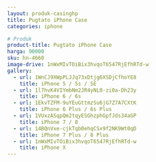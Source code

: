 ```yaml
---
layout: produk-casinghp
title: Pugtato iPhone Case
categories: iphone

# Produk
product-title: Pugtato iPhone Case
harga: 90000
sku: hn-4660
image-drive: 1nWxMIvTOiBix3hvqoT6547RjEfhRTd-w
gallery:
  - url: 1WnCJ9XWpPLJJq73xDtjg6XSDjCfhoYE8
    title: iPhone 5 / 5s / SE
  - url: 1l7hvK4VIYmbNm2JR4yNL0-zi0a-Dh23y
    title: iPhone 6 / 6s
  - url: 1EkvTZFM-9uYEuGttmzSu6jG7Z7A7CXtK
    title: iPhone 6 Plus / 6s Plus
  - url: 1VUxzASqpQm2tqyESGhzphGpfJds34aGP
    title: iPhone 7 / 8
  - url: 14BQnVxe-cjkTqb0ehqCSx9f2NK9Wt0qD
    title: iPhone 7 Plus / 8 Plus
  - url: 1nWxMIvTOiBix3hvqoT6547RjEfhRTd-w
    title: iPhone X
---
```

